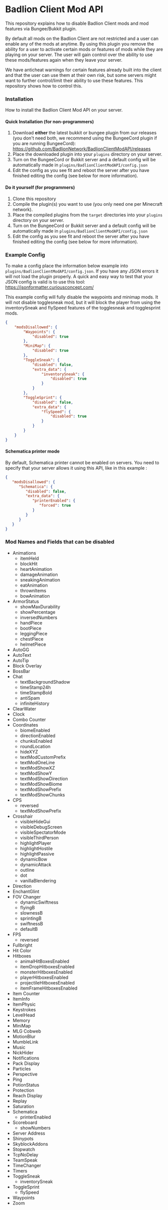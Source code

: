 # Badlion Client Mod API

This repository explains how to disable Badlion Client mods and mod features via Bungee/Bukkit plugin.

By default all mods on the Badlion Client are not restricted and a user can enable any of the mods at anytime. By using this plugin you remove the ability for a user to activate certain mods or features of mods while they are playing on your server. The user will gain control over the ability to use these mods/features again when they leave your server.

We have anticheat warnings for certain features already built into the client and that the user can use them at their own risk, but some servers might want to further control/limit their ability to use these features. This repository shows how to control this.

### Installation

How to install the Badlion Client Mod API on your server.

#### Quick Installation (for non-programmers)

1. Download **either** the latest bukkit or bungee plugin from our releases (you don't need both, we recommend using the BungeeCord plugin if you are running BungeeCord): https://github.com/BadlionNetwork/BadlionClientModAPI/releases
2. Place the downloaded plugin into your `plugins` directory on your server.
3. Turn on the BungeeCord or Bukkit server and a default config will be automatically made in `plugins/BadlionClientModAPI/config.json`
4. Edit the config as you see fit and reboot the server after you have finished editing the config (see below for more information).

#### Do it yourself (for programmers)

1. Clone this repository
2. Compile the plugin(s) you want to use (you only need one per Minecraft network).
2. Place the compiled plugins from the `target` directories into your `plugins` directory on your server.
3. Turn on the BungeeCord or Bukkit server and a default config will be automatically made in `plugins/BadlionClientModAPI/config.json`
4. Edit the config as you see fit and reboot the server after you have finished editing the config (see below for more information).

### Example Config

To make a config place the information below example into `plugins/BadlionClientModAPI/config.json`. If you have any JSON errors it will not load the plugin properly. A quick and easy way to test that your JSON config is valid is to use this tool: https://jsonformatter.curiousconcept.com/

This example config will fully disable the waypoints and minimap mods. It will not disable togglesneak mod, but it will block the player from using the inventorySneak and flySpeed features of the togglesneak and togglesprint mods.

```json
{
	"modsDisallowed": {
		"Waypoints": {
			"disabled": true
		},
		"MiniMap": {
			"disabled": true
		},
		"ToggleSneak": {
			"disabled": false,
			"extra_data": {
				"inventorySneak": {
					"disabled": true
				}
			}
		},
        "ToggleSprint": {
            "disabled": false,
            "extra_data": {
                "flySpeed": {
                    "disabled": true
                }
            }
        }
	}
}
```

#### Schematica printer mode

By default, Schematica printer cannot be enabled on servers.
You need to specify that your server allows it using this API, like in this example :

```json
{  
   "modsDisallowed": {  
      "Schematica": {  
         "disabled": false,
         "extra_data": {  
            "printerEnabled": {  
               "forced": true
            }
         }
      }
   }
}
```

### Mod Names and Fields that can be disabled

+ Animations
    + itemHeld
    + blockHit
    + heartAnimation
    + damageAnimation
    + sneakingAnimation
    + eatAnimation
    + thrownItems
    + bowAnimation
+ ArmorStatus
    + showMaxDurability
    + showPercentage
    + inversedNumbers
    + handPiece
    + bootPiece
    + leggingPiece
    + chestPiece
    + helmetPiece
+ AutoGG
+ AutoText
+ AutoTip
+ Block Overlay
+ BossBar
+ Chat
    + textBackgroundShadow
    + timeStamp24h
    + timeStampBold
    + antiSpam
    + infiniteHistory
+ ClearWater
+ Clock
+ Combo Counter
+ Coordinates
    + biomeEnabled
    + directionEnabled
    + chunksEnabled
    + roundLocation
    + hideXYZ
    + textModCustomPrefix
    + textModOneLine
    + textModShowXZ
    + textModShowY
    + textModShowDirection
    + textModShowBiome
    + textModShowPrefix
    + textModShowChunks
+ CPS
    + reversed
    + textModShowPrefix
+ Crosshair
    + visibleHideGui
    + visibleDebugScreen
    + visibleSpectatorMode
    + visibleThirdPerson
    + highlightPlayer
    + highlightHostile
    + highlightPassive
    + dynamicBow
    + dynamicAttack
    + outline
    + dot
    + vanillaBlendering
+ Direction
+ EnchantGlint
+ FOV Changer
    + dynamicSwiftness
    + flyingB
    + slownessB
    + sprintingB
    + swiftnessB
    + defaultB
+ FPS
    + reversed
+ Fullbright
+ Hit Color
+ Hitboxes
    + animalHitBoxesEnabled
    + itemDropHitboxesEnabled
    + monsterHitboxesEnabled
    + playerHitboxesEnabled
    + projectileHitboxesEnabled
    + itemFrameHitboxesEnabled
+ Item Counter
+ ItemInfo
+ ItemPhysic
+ Keystrokes
+ LevelHead
+ Memory
+ MiniMap
+ MLG Cobweb
+ MotionBlur
+ MumbleLink
+ Music
+ NickHider
+ Notifications
+ Pack Display
+ Particles
+ Perspective
+ Ping
+ PotionStatus
+ Protection
+ Reach Display
+ Replay
+ Saturation
+ Schematica
    + printerEnabled
+ Scoreboard
    + showNumbers
+ Server Address
+ Shinypots
+ SkyblockAddons
+ Stopwatch
+ TcpNoDelay
+ TeamSpeak
+ TimeChanger
+ Timers
+ ToggleSneak
    + inventorySneak
+ ToggleSprint
    + flySpeed
+ Waypoints
+ Zoom
